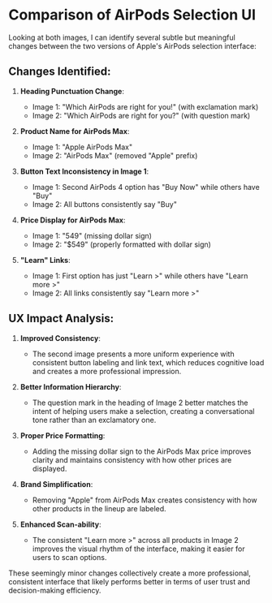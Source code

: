 # Comparison of AirPods Selection UI

Looking at both images, I can identify several subtle but meaningful changes between the two versions of Apple's AirPods selection interface:

## Changes Identified:

1. **Heading Punctuation Change**:
   - Image 1: "Which AirPods are right for you!" (with exclamation mark)
   - Image 2: "Which AirPods are right for you?" (with question mark)

2. **Product Name for AirPods Max**:
   - Image 1: "Apple AirPods Max"
   - Image 2: "AirPods Max" (removed "Apple" prefix)

3. **Button Text Inconsistency in Image 1**:
   - Image 1: Second AirPods 4 option has "Buy Now" while others have "Buy"
   - Image 2: All buttons consistently say "Buy"

4. **Price Display for AirPods Max**:
   - Image 1: "549" (missing dollar sign)
   - Image 2: "$549" (properly formatted with dollar sign)

5. **"Learn" Links**:
   - Image 1: First option has just "Learn >" while others have "Learn more >"
   - Image 2: All links consistently say "Learn more >"

## UX Impact Analysis:

1. **Improved Consistency**:
   - The second image presents a more uniform experience with consistent button labeling and link text, which reduces cognitive load and creates a more professional impression.

2. **Better Information Hierarchy**:
   - The question mark in the heading of Image 2 better matches the intent of helping users make a selection, creating a conversational tone rather than an exclamatory one.

3. **Proper Price Formatting**:
   - Adding the missing dollar sign to the AirPods Max price improves clarity and maintains consistency with how other prices are displayed.

4. **Brand Simplification**:
   - Removing "Apple" from AirPods Max creates consistency with how other products in the lineup are labeled.

5. **Enhanced Scan-ability**:
   - The consistent "Learn more >" across all products in Image 2 improves the visual rhythm of the interface, making it easier for users to scan options.

These seemingly minor changes collectively create a more professional, consistent interface that likely performs better in terms of user trust and decision-making efficiency.